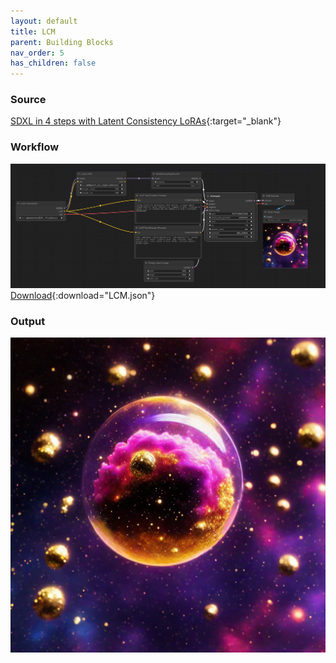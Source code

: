 ```yaml
---
layout: default
title: LCM
parent: Building Blocks
nav_order: 5
has_children: false
---
```



### Source
[SDXL in 4 steps with Latent Consistency LoRAs](https://huggingface.co/blog/lcm_lora){:target="_blank"}

### Workflow
![](../../assets/images/lcm_workflow.png)
[Download](../../assets/comfyui/LCM.json){:download="LCM.json"}


### Output

![](../../assets/images/lcm_output.png)

